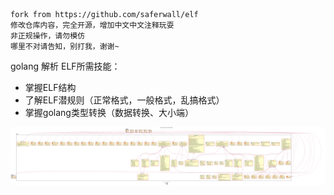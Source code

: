 ```
fork from https://github.com/saferwall/elf
修改仓库内容，完全开源，增加中文中文注释玩耍
非正规操作，请勿模仿
哪里不对请告知，别打我，谢谢~
```



golang 解析 ELF所需技能：

* 掌握ELF结构
* 了解ELF潜规则（正常格式，一般格式，乱搞格式）
* 掌握golang类型转换（数据转换、大小端）

![20220425_113110_48](image/20220425_113110_48.png) 
